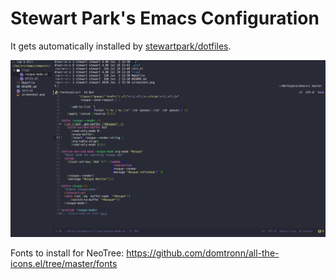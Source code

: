 Stewart Park's Emacs Configuration
==================================

It gets automatically installed by [stewartpark/dotfiles](https://github.com/stewartpark/dotfiles).

<img src="https://github.com/stewartpark/emacsrc/blob/master/screenshot.png?raw=true" alt="">

Fonts to install for NeoTree: https://github.com/domtronn/all-the-icons.el/tree/master/fonts
